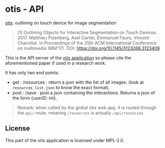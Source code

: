 # otis - API

[otis][otis]: outlining on touch device for image segmentation

> [1] Outlining Objects for Interactive Segmentation on Touch Devices. 2017.
> Matthieu Pizenberg, Axel Carlier, Emmanuel Faure, Vincent Charvillat.
> In Proceedings of the 25th ACM International Conference on multimedia (MM'17).
> DOI: https://doi.org/10.1145/3123266.3123409

This is the API server of the [otis application][otis] so please
cite the aforementioned paper if used in a research work.

It has only two end points:

 * get : /resources : return a json with the list of all images.
   (look at `resources_list.json` to know the exact format).
 * post : /save : post a json containing the interactions.
   Returns a json of the form {userID: int}.

> Remark: when called by the global otis web app,
> it is routed through the `api/` route.
> meaning `/resources` is actually `/api/resources`


[otis]: https://github.com/mpizenberg/otis


## License

This part of the otis application is licensed under MPL-2.0.
